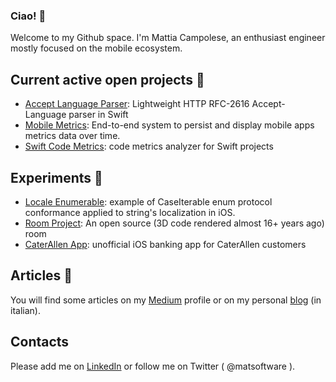 ### Ciao! 👋

Welcome to my Github space. I'm Mattia Campolese, an enthusiast engineer mostly focused on the mobile ecosystem. 

## Current active open projects 🔭 

- [Accept Language Parser](https://github.com/matsoftware/accept-language-parser): Lightweight HTTP RFC-2616 Accept-Language parser in Swift
- [Mobile Metrics](https://github.com/matsoftware/mobile-metrics): End-to-end system to persist and display mobile apps metrics data over time.
- [Swift Code Metrics](https://github.com/matsoftware/swift-code-metrics): code metrics analyzer for Swift projects

## Experiments 🧪

- [Locale Enumerable](https://github.com/matsoftware/LocaleEnumerable): example of CaseIterable enum protocol conformance applied to string's localization in iOS.
- [Room Project](https://github.com/matsoftware/RoomProject): An open source (3D code rendered almost 16+ years ago) room 
- [CaterAllen App](https://github.com/matsoftware/CaterAllenApp): unofficial iOS banking app for CaterAllen customers

## Articles 📰

You will find some articles on my [Medium](https://medium.com/@matsoftware) profile or on my personal [blog](https://www.matsoftware.it) (in italian).

## Contacts

Please add me on [LinkedIn](https://www.linkedin.com/in/matcamp/) or follow me on Twitter ( @matsoftware ).
